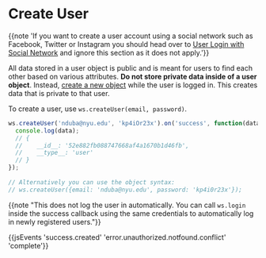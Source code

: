 # Create User

{{note 'If you want to create a user account using a social network such as Facebook, Twitter or Instagram you should head over to [User Login with Social Network](#/javascript#user-login-with-social-network) and ignore this section as it does not apply.'}}

All data stored in a user object is public and is meant for users to find each other based on various attributes. **Do not store private data inside of a user object**. Instead, [create a new object](#/javascript#saving-user-objects) while the user is logged in. This creates data that is private to that user.

To create a user, use `ws.createUser(email, password)`.

```js
ws.createUser('nduba@nyu.edu', 'kp4iOr23x').on('success', function(data, response) {
  console.log(data);
  // {
  //    __id__: '52e882fb088747668af4a1670b1d46fb',
  //    __type__: 'user'
  // }
});
 
// Alternatively you can use the object syntax:
// ws.createUser({email: 'nduba@nyu.edu', password: 'kp4i0r23x'});
```

{{note "This does not log the user in automatically. You can call `ws.login` inside the success callback using the same credentials to automatically log in newly registered users."}}

{{jsEvents 'success.created' 'error.unauthorized.notfound.conflict' 'complete'}}
